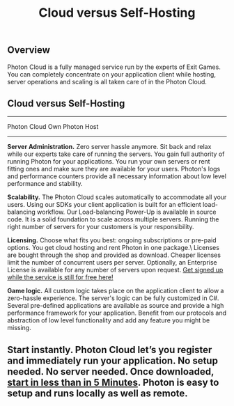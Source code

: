 ﻿---
layout: article_general
title: Cloud versus Self-Hosting
categories: [photon-server, photon-cloud, getting_started]
tags: [getting_started, comparison]
---

Overview
--------

Photon Cloud is a fully managed service run by the experts of Exit
Games. You can completely concentrate on your application client while
hosting, server operations and scaling is all taken care of in the
Photon Cloud.

Cloud versus Self-Hosting
-------------------------

  ------------------------------------------------------------------------------------------------------------------------------------------------------------------------------------------------------------------------------------------------------------------------------------------------------------------------------------------------------------------------------------------------------------------------------------------------------------------------------
  Photon Cloud                                                                                                                                                                      Own Photon Host
  --------------------------------------------------------------------------------------------------------------------------------------------------------------------------------- --------------------------------------------------------------------------------------------------------------------------------------------------------------------------------------------------------------------------------------------------------------------------------------------
  **Server Administration.** Zero server hassle anymore. Sit back and relax while our experts take care of running the servers.                                                     You gain full authority of running Photon for your applications. You run your own servers or rent fitting ones and make sure they are available for your users. Photon's logs and performance counters provide all necessary information about low level performance and stability.

  **Scalability.** The Photon Cloud scales automatically to accommodate all your users. Using our SDKs your client application is built for an efficient load-balancing workflow.   Our Load-balancing Power-Up is available in source code. It is a solid foundation to scale across multiple servers. Running the right number of servers for your customers is your responsibility.

  **Licensing.** Choose what fits you best: ongoing subscriptions or pre-paid options. You get cloud hosting and rent Photon in one package.\                                       Licenses are bought through the shop and provided as download. Cheaper licenses limit the number of concurrent users per server. Optionally, an Enterprise License is available for any number of servers upon request.
   [Get signed up while the service is still for free here!](http://cloud.exitgames.com/)                                                                                           

  **Game logic.** All custom logic takes place on the application client to allow a zero-hassle experience.                                                                         The server's logic can be fully customized in C\#. Several pre-defined applications are available as source and provide a high performance framework for your application. Benefit from our protocols and abstraction of low level functionality and add any feature you might be missing.

  **Start instantly.** Photon Cloud let’s you register and immediately run your application. No setup needed. No server needed.                                                     Once downloaded, [start in less than in 5 Minutes](http://doc.exitgames.com/quickstart/photoninfiveminutes). Photon is easy to setup and runs locally as well as remote.
  ------------------------------------------------------------------------------------------------------------------------------------------------------------------------------------------------------------------------------------------------------------------------------------------------------------------------------------------------------------------------------------------------------------------------------------------------------------------------------


